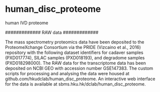# human_disc_proteome
human IVD proteome

############# RAW data #############

The mass spectrometry proteomics data have been deposited to the ProteomeXchange Consortium via the PRIDE (Vizcaino et al., 2016) repository with the following dataset identifiers for cadaver samples (PXD017774), SILAC samples (PXD018193), and degradome samples (PXD018298000). The RAW data for the transcriptome data has been deposited on NCBI GEO with accession number GSE147383. The custom scripts for processing and analysing the data were housed at github.com/hkudclab/human_disc_proteome. An interactive web interface for the data is available at sbms.hku.hk/dclab/human_disc_proteome.
